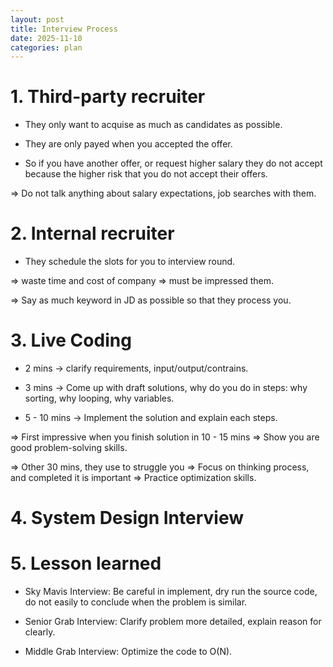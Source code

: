 ```yaml
---
layout: post
title: Interview Process
date: 2025-11-10
categories: plan
---
```


# 1. Third-party recruiter

- They only want to acquise as much as candidates as possible.

- They are only payed when you accepted the offer.

- So if you have another offer, or request higher salary they do not accept because the higher risk that you do not accept their offers.

=> Do not talk anything about salary expectations, job searches with them.

# 2. Internal recruiter

- They schedule the slots for you to interview round.

=> waste time and cost of company => must be impressed them.

=> Say as much keyword in JD as possible so that they process you.

# 3. Live Coding

- 2 mins -> clarify requirements, input/output/contrains.

- 3 mins -> Come up with draft solutions, why do you do in steps: why sorting, why looping, why variables.

- 5 - 10 mins -> Implement the solution and explain each steps.

=> First impressive when you finish solution in 10 - 15 mins => Show you are good problem-solving skills.

=> Other 30 mins, they use to struggle you => Focus on thinking process, and completed it is important => Practice optimization skills.

# 4. System Design Interview

# 5. Lesson learned

- Sky Mavis Interview: Be careful in implement, dry run the source code, do not easily to conclude when the problem is similar.

- Senior Grab Interview: Clarify problem more detailed, explain reason for clearly.

- Middle Grab Interview: Optimize the code to O(N).

